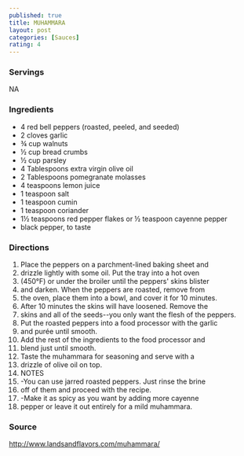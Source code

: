 ```yaml
---
published: true
title: MUHAMMARA
layout: post
categories: [Sauces]
rating: 4
---
```

### Servings
NA

### Ingredients
- 4 red bell peppers (roasted, peeled, and seeded)
- 2 cloves garlic
- ¾ cup walnuts
- ½ cup bread crumbs
- ½ cup parsley
- 4 Tablespoons extra virgin olive oil
- 2 Tablespoons pomegranate molasses
- 4 teaspoons lemon juice
- 1 teaspoon salt
- 1 teaspoon cumin
- 1 teaspoon coriander
- 1½ teaspoons red pepper flakes or ½ teaspoon cayenne pepper
- black pepper, to taste

### Directions
1. Place the peppers on a parchment-lined baking sheet and
2. drizzle lightly with some oil. Put the tray into a hot oven
3. (450°F) or under the broiler until the peppers' skins blister
4. and darken. When the peppers are roasted, remove from
5. the oven, place them into a bowl, and cover it for 10 minutes.
6. After 10 minutes the skins will have loosened. Remove the
7. skins and all of the seeds--you only want the flesh of the peppers.
8. Put the roasted peppers into a food processor with the garlic
9. and purée until smooth.
10. Add the rest of the ingredients to the food processor and
11. blend just until smooth.
12. Taste the muhammara for seasoning and serve with a
13. drizzle of olive oil on top.
14. NOTES
15. -You can use jarred roasted peppers. Just rinse the brine
16. off of them and proceed with the recipe.
17. -Make it as spicy as you want by adding more cayenne
18. pepper or leave it out entirely for a mild muhammara.

### Source
<a href="http://www.landsandflavors.com/muhammara/" target="new">http://www.landsandflavors.com/muhammara/</a>
